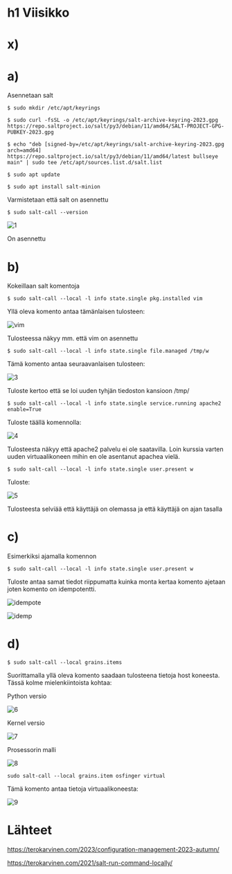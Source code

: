 # h1 Viisikko

# x)

# a)

Asennetaan salt
```
$ sudo mkdir /etc/apt/keyrings
```
```
$ sudo curl -fsSL -o /etc/apt/keyrings/salt-archive-keyring-2023.gpg https://repo.saltproject.io/salt/py3/debian/11/amd64/SALT-PROJECT-GPG-PUBKEY-2023.gpg
```
```
$ echo "deb [signed-by=/etc/apt/keyrings/salt-archive-keyring-2023.gpg arch=amd64] https://repo.saltproject.io/salt/py3/debian/11/amd64/latest bullseye main" | sudo tee /etc/apt/sources.list.d/salt.list
```
```
$ sudo apt update
```
```
$ sudo apt install salt-minion
```

Varmistetaan että salt on asennettu
```
$ sudo salt-call --version
```
![1](https://github.com/jokuj/palvelimet/assets/66909210/6d3fc677-68a9-44b0-949f-ada84cb6e121)

On asennettu


# b)

Kokeillaan salt komentoja
```
$ sudo salt-call --local -l info state.single pkg.installed vim
```

Yllä oleva komento antaa tämänlaisen tulosteen: 

![vim](https://github.com/jokuj/palvelimet/assets/66909210/b60fe193-d3f8-4630-8614-cae74df9c875)

Tulosteessa näkyy mm. että vim on asennettu
```
$ sudo salt-call --local -l info state.single file.managed /tmp/w
```

Tämä komento antaa seuraavanlaisen tulosteen:

![3](https://github.com/jokuj/palvelimet/assets/66909210/07e913ef-a83d-4f61-8df4-e2277651fee4)

Tuloste kertoo että se loi uuden tyhjän tiedoston kansioon /tmp/ 

```
$ sudo salt-call --local -l info state.single service.running apache2 enable=True
```

Tuloste täällä komennolla:

![4](https://github.com/jokuj/palvelimet/assets/66909210/2dc8d834-3501-48b7-9b02-b5ff9bad418e)

Tulosteesta näkyy että apache2 palvelu ei ole saatavilla. Loin kurssia varten uuden virtuaalikoneen mihin en ole asentanut apachea vielä.

```
$ sudo salt-call --local -l info state.single user.present w
```

Tuloste:

![5](https://github.com/jokuj/palvelimet/assets/66909210/c85147cd-8392-4bb9-ade8-fef810683748)

Tulosteesta selviää että käyttäjä on olemassa ja että käyttäjä on ajan tasalla

# c)

Esimerkiksi ajamalla komennon
```
$ sudo salt-call --local -l info state.single user.present w
```
Tuloste antaa samat tiedot riippumatta kuinka monta kertaa komento ajetaan joten komento on idempotentti.

![idempote](https://github.com/jokuj/palvelimet/assets/66909210/2d954fbd-8f88-436b-a1eb-4d24f8bec161)

![idemp](https://github.com/jokuj/palvelimet/assets/66909210/eecaeefe-9507-4032-ad82-a8813c36ab19)

# d)
```
$ sudo salt-call --local grains.items
```
Suorittamalla yllä oleva komento saadaan tulosteena tietoja host koneesta. Tässä kolme mielenkiintoista kohtaa:

Python versio

![6](https://github.com/jokuj/palvelimet/assets/66909210/7f1a8557-a0ab-485c-964d-2d88a905de2e)

Kernel versio

![7](https://github.com/jokuj/palvelimet/assets/66909210/8974a3eb-2512-4133-b2ca-8d3791b6a557)

Prosessorin malli

![8](https://github.com/jokuj/palvelimet/assets/66909210/46b498db-483c-413c-a78f-43e9dfa1c94a)

```
sudo salt-call --local grains.item osfinger virtual
```
Tämä komento antaa tietoja virtuaalikoneesta:

![9](https://github.com/jokuj/palvelimet/assets/66909210/b10236eb-f6e9-4765-b33a-29bf742474bd)


# Lähteet

https://terokarvinen.com/2023/configuration-management-2023-autumn/

https://terokarvinen.com/2021/salt-run-command-locally/






